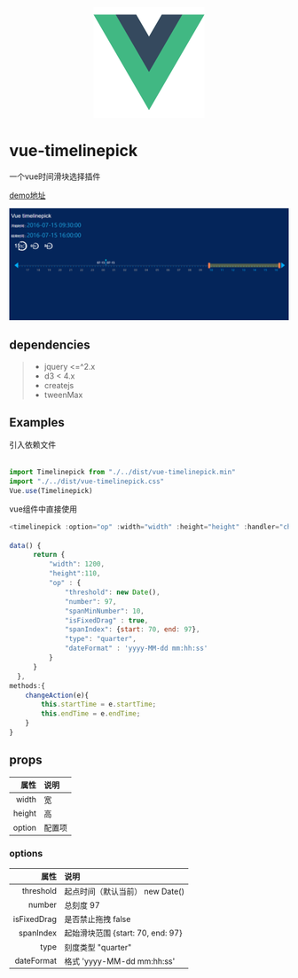 
<p align="center">
  <a href="https://github.com/vuejs/vue">
    <img src="/vue.png" width="200" height="200">
  </a>
</p>

# vue-timelinepick

 一个vue时间滑块选择插件

[demo地址](https://yelingfeng.github.io/vue-timelinepick/)

![](/view.png)

## dependencies
> * jquery <=^2.x
> * d3 < 4.x
> * createjs
> * tweenMax

## Examples

引入依赖文件
``` js

import Timelinepick from "./../dist/vue-timelinepick.min"
import "./../dist/vue-timelinepick.css"
Vue.use(Timelinepick)

```

vue组件中直接使用
``` js
<timelinepick :option="op" :width="width" :height="height" :handler="changeAction"></timelinepick>

data() {
      return {
          "width": 1200,
          "height":110,
          "op" : {
              "threshold": new Date(),
              "number": 97,
              "spanMinNumber": 10,
              "isFixedDrag" : true,
              "spanIndex": {start: 70, end: 97},
              "type": "quarter",
              "dateFormat" : 'yyyy-MM-dd mm:hh:ss'
          }
      }
  },
methods:{
    changeAction(e){
        this.startTime = e.startTime;
        this.endTime = e.endTime;
    }
}
```
## props
| 属性        | 说明         | 
| -------------: |:-------------|
| width       | 宽   |
| height      | 高      |  
| option      | 配置项  |  
### options
| 属性        | 说明         | 
| -------------: |:-------------|
| threshold      | 起点时间（默认当前） new Date()   |
| number         |  总刻度   97  |  
| isFixedDrag    |   是否禁止拖拽 false |  
| spanIndex    |   起始滑块范围   {start: 70, end: 97}| 
| type    |   刻度类型  "quarter" | 
| dateFormat | 格式 'yyyy-MM-dd mm:hh:ss'|
